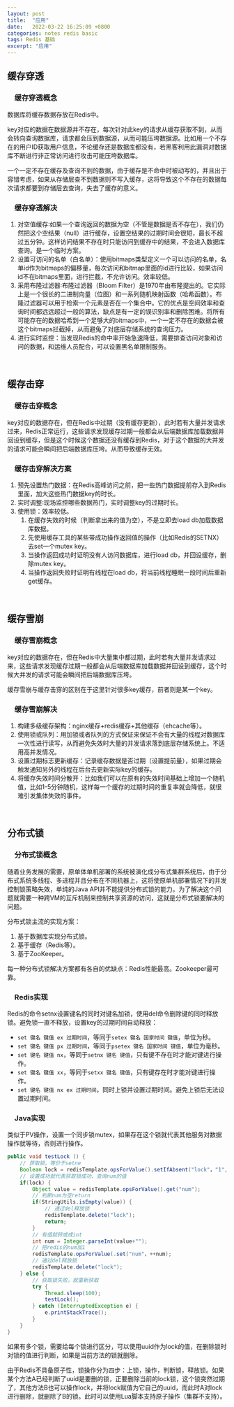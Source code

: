 ```yaml
---
layout: post
title:  "应用"
date:   2022-03-22 16:25:09 +0800
categories: notes redis basic
tags: Redis 基础
excerpt: "应用"
---
```


## 缓存穿透

### &emsp;缓存穿透概念

数据库将缓存数据存放在Redis中。

key对应的数据在数据源并不存在，每次针对此key的请求从缓存获取不到，从而会转向查询数据库，请求都会压到数据源，从而可能压垮数据源。比如用一个不存在的用户ID获取用户信息，不论缓存还是数据库都没有，若黑客利用此漏洞对数据库不断进行非正常访问进行攻击可能压垮数据库。

一个一定不存在缓存及查询不到的数据，由于缓存是不命中时被动写的，并且出于容错考虑，如果从存储层查不到数据则不写入缓存，这将导致这个不存在的数据每次请求都要到存储层去查询，失去了缓存的意义。

### &emsp;缓存穿透解决

1. 对空值缓存∶如果一个查询返回的数据为空（不管是数据是否不存在），我们仍然把这个空结果（null）进行缓存，设置空结果的过期时间会很短，最长不超过五分钟。这样访问结果不存在时只能访问到缓存中的结果，不会进入数据库查询。是一个临时方案。
2. 设置可访问的名单（白名单）：使用bitmaps类型定义一个可以访问的名单，名单id作为bitmaps的偏移量，每次访问和bitmap里面的id进行比较，如果访问id不在bitmaps里面，进行拦截，不允许访问。效率较低。
3. 采用布隆过滤器∶布隆过滤器（Bloom Filter）是1970年由布隆提出的。它实际上是一个很长的二进制向量（位图）和一系列随机映射函数（哈希函数）。布隆过滤器可以用于检索一个元素是否在一个集合中。它的优点是空间效率和查询时间都远远超过一般的算法，缺点是有一定的误识别率和删除困难。将所有可能存在的数据哈希到一个足够大的bitmaps中，一个一定不存在的数据会被这个bitmaps拦截掉，从而避兔了对底层存储系统的查询压力。
4. 进行实时监控：当发现Redis的命中率开始急速降低，需要排查访问对象和访问的数据，和运维人员配合，可以设置黑名单限制服务。

&emsp;

## 缓存击穿

### &emsp;缓存击穿概念

key对应的数据存在，但在Redis中过期（没有缓存更新），此时若有大量并发请求过来，Redis正常运行，这些请求发现缓存过期一般都会从后端数据库加载数据并回设到缓存，但是这个时候这个数据还没有缓存到Redis，对于这个数据的大并发的请求可能会瞬间把后端数据库压垮。从而导致缓存无效。

### &emsp;缓存击穿解决方案

1. 预先设置热门数据：在Redis高峰访问之前，把一些热门数据提前存入到Redis里面，加大这些热门数据key的时长。
2. 实时调整∶现场监控哪些数据热门，实时调整key的过期时长。
3. 使用锁：效率较低。
   1. 在缓存失效的时候（判断拿出来的值为空），不是立即去load db加载数据库数据。
   2. 先使用缓存工具的某些带成功操作返回值的操作（比如Redis的SETNX）去set一个mutex key。
   3. 当操作返回成功时证明没有人访问数据库，进行load db，并回设缓存，删除mutex key。
   4. 当操作返回失败时证明有线程在load db，将当前线程睡眠一段时间后重新get缓存。

&emsp;

## 缓存雪崩

### &emsp;缓存雪崩概念

key对应的数据存在，但在Redis中大量集中都过期，此时若有大量并发请求过来，这些请求发现缓存过期一般都会从后端数据库加载数据并回设到缓存，这个时候大并发的请求可能会瞬间把后端数据库压垮。

缓存雪崩与缓存击穿的区别在于这里针对很多key缓存，前者则是某一个key。

### &emsp;缓存雪崩解决

1. 构建多级缓存架构：nginx缓存+redis缓存+其他缓存（ehcache等）。
2. 使用锁或队列：用加锁或者队列的方式保证来保证不会有大量的线程对数据库一次性进行读写，从而避免失效时大量的并发请求落到底层存储系统上。不适用高并发情况。
3. 设置过期标志更新缓存：记录缓存数据是否过期（设置提前量），如果过期会触发通知另外的线程在后台去更新实际key的缓存。
4. 将缓存失效时间分散开：比如我们可以在原有的失效时间基础上增加一个随机值，比如1-5分钟随机，这样每一个缓存的过期时间的重复率就会降低，就很难引发集体失效的事件。

&emsp;

## 分布式锁

### &emsp;分布式锁概念

随着业务发展的需要，原单体单机部署的系统被演化成分布式集群系统后，由于分布式系统多线程、多进程并且分布在不同机器上，这将使原单机部署情况下的并发控制锁策略失效，单纯的Java API并不能提供分布式锁的能力。为了解决这个问题就需要一种跨VM的互斥机制来控制共享资源的访问，这就是分布式锁要解决的问题。

分布式锁主流的实现方案：

1. 基于数据库实现分布式锁。
2. 基于缓存（Redis等）。
3. 基于ZooKeeper。

每一种分布式锁解决方案都有各自的优缺点：Redis性能最高。Zookeeper最可靠。

### &emsp;Redis实现

Redis的命令setnx设置键名的同时对键名加锁，使用del命令删除键的同时释放锁。避免锁一直不释放，设置key的过期时间自动释放：

+ `set 键名 键值 ex 过期时间`，等同于`setex 键名 国家时间 键值`，单位为秒。
+ `set 键名 键值 px 过期时间`，等同于`psetex 键名 国家时间 键值`，单位为毫秒。
+ `set 键名 键值 nx`，等同于`setnx 键名 键值`，只有键不存在时才能对键进行操作。
+ `set 键名 键值 xx`，等同于`setxx 键名 键值`，只有键存在时才能对键进行操作。
+ `set 键名 键值 nx ex 过期时间`，同时上锁并设置过期时间。避免上锁后无法设置过期时间。

### &emsp;Java实现

类似于PV操作，设置一个同步锁mutex，如果存在这个锁就代表其他服务对数据操作就等待，否则进行操作。

```java
public void testLock () {
    // 获取锁，等价于setne
    Boolean lock = redisTemplate.opsForValue().setIfAbsent("lock"，"1", 2, TimeUnit.SECONDS);
    // 设置成功就代表获取锁成功、查询num的值
    if(lock) {
        Object value = redisTemplate.opsForValue().get("num");
        // 判断num为空return
        if(StringUtils.isEmpty(value)) {
            // 通过del释放锁
            redisTemplate.delete("lock");
            return;
        }
        // 有值就转成成int
        int num = Integer.parseInt(value+"");
        // 把redis的num加1
        redisTemplate.opsForValue(.set("num"，++num);
        // 通过del释放锁
        redisTemplate.delete("lock");
    } else {
        // 获取锁失败，就重新获取
        try {
            Thread.sleep(100);
            testLock();
        } catch (InterruptedException e) {
            e.printStackTrace();
        }
    }
}
```

如果有多个锁，需要给每个锁进行区分，可以使用uuid作为lock的值，在删除锁时对锁的值进行判断，如果是当前方法的锁就删除。

由于Redis不具备原子性，锁操作分为四步：上锁，操作，判断锁，释放锁。如果某个方法A已经判断了uuid是要删的锁，正要删除当前的lock锁，这个锁突然过期了，其他方法B也可以操作lock，并将lock赋值为它自己的uuid，而此时A对lock进行删除，就删除了B的锁。此时可以使用Lua脚本支持原子操作（集群不支持）。
